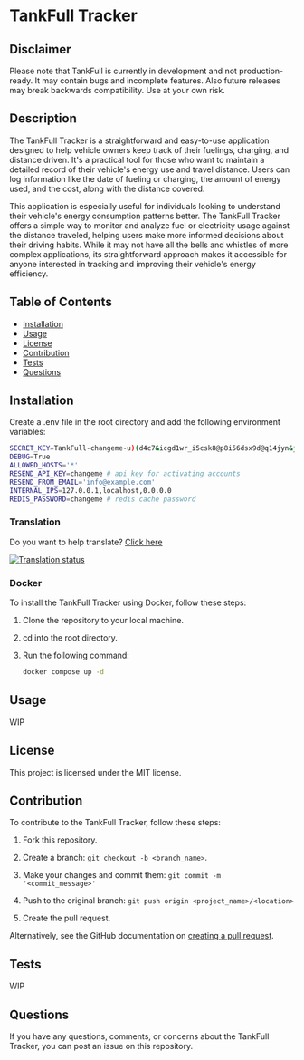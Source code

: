 # TankFull Tracker

## Disclaimer

Please note that TankFull is currently in development and not production-ready. It may contain bugs and incomplete features. Also future releases may break backwards compatibility. Use at your own risk.

## Description

The TankFull Tracker is a straightforward and easy-to-use application designed to help vehicle owners keep track of their fuelings, charging, and distance driven. It's a practical tool for those who want to maintain a detailed record of their vehicle's energy use and travel distance. Users can log information like the date of fueling or charging, the amount of energy used, and the cost, along with the distance covered.

This application is especially useful for individuals looking to understand their vehicle's energy consumption patterns better. The TankFull Tracker offers a simple way to monitor and analyze fuel or electricity usage against the distance traveled, helping users make more informed decisions about their driving habits. While it may not have all the bells and whistles of more complex applications, its straightforward approach makes it accessible for anyone interested in tracking and improving their vehicle's energy efficiency.

## Table of Contents

-   [Installation](#installation)
-   [Usage](#usage)
-   [License](#license)
-   [Contribution](#contribution)
-   [Tests](#tests)
-   [Questions](#questions)

## Installation

Create a .env file in the root directory and add the following environment variables:

```bash
SECRET_KEY=TankFull-changeme-u)(d4c7&icgd1wr_i5csk8@p8i56dsx9d@q14jyn&jyj8jj&l*
DEBUG=True
ALLOWED_HOSTS='*'
RESEND_API_KEY=changeme # api key for activating accounts
RESEND_FROM_EMAIL='info@example.com'
INTERNAL_IPS=127.0.0.1,localhost,0.0.0.0
REDIS_PASSWORD=changeme # redis cache password
```

### Translation

Do you want to help translate? [Click here](https://weblate.kotipalvelin.com/engage/tankfull/)

<a href="https://weblate.kotipalvelin.com/engage/tankfull/">
<img src="https://weblate.kotipalvelin.com/widget/tankfull/multi-auto.svg" alt="Translation status" />
</a>

### Docker

To install the TankFull Tracker using Docker, follow these steps:

1. Clone the repository to your local machine.

2. cd into the root directory.

3. Run the following command:

    ```bash
    docker compose up -d
    ```

## Usage

WIP

## License

This project is licensed under the MIT license.

## Contribution

To contribute to the TankFull Tracker, follow these steps:

1. Fork this repository.

2. Create a branch: `git checkout -b <branch_name>`.

3. Make your changes and commit them: `git commit -m '<commit_message>'`

4. Push to the original branch: `git push origin <project_name>/<location>`

5. Create the pull request.

Alternatively, see the GitHub documentation on [creating a pull request](https://docs.github.com/en/github/collaborating-with-issues-and-pull-requests/creating-a-pull-request).

## Tests

WIP

## Questions

If you have any questions, comments, or concerns about the TankFull Tracker, you can post an issue on this repository.
